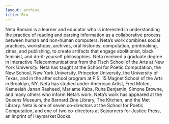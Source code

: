 ```yaml
---
layout: archive
title: Bio
---
```


Neta Bomani is a learner and educator who is interested in understanding the practice of reading and parsing information as a collaborative process between human and non-human computers. Neta’s work combines social practices, workshops, archives, oral histories, computation, printmaking, zines, and publishing, to create artifacts that engage abolitionist, black feminist, and do-it-yourself philosophies. Neta received a graduate degree in Interactive Telecommunications from the Tisch School of the Arts at New York University. Neta has taught at the School for Poetic Computation, the New School, New York University, Princeton University, the University of Texas, and in the after school program at P.S. 15 Magnet School of the Arts in Brooklyn, NY. Neta has studied under American Artist, Fred Moten, Kameelah Janan Rasheed, Mariame Kaba, Ruha Benjamin, Simone Browne, and many others who inform Neta’s work. Neta’s work has appeared at the Queens Museum, the Barnard Zine Library, The Kitchen, and the Met Library. Neta is one of seven co-directors at the School for Poetic Computation, and one of two co-directors at Sojourners for Justice Press, an imprint of Haymarket Books.